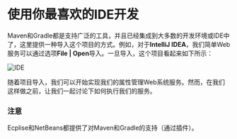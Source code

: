 # 使用你最喜欢的IDE开发

Maven和Gradle都是支持广泛的工具，并且已经集成到大多数的开发环境或IDE中了，这里提供一种导入这个项目的方式。例如，对于**IntelliJ IDEA**，我们简单Web服务可以通过选项**File | Open**导入。一旦导入，这个项目看起来如下所示：

![IDE](http://ofboy2upv.bkt.clouddn.com/IDE.PNG)

随着项目导入，我们可以开始实现我们的属性管理Web系统服务。然而，在我们这样做之前，让我们一起讨论下如何执行我们的服务。

### 注意
Ecplise和NetBeans都提供了对Maven和Gradle的支持（通过插件）。
